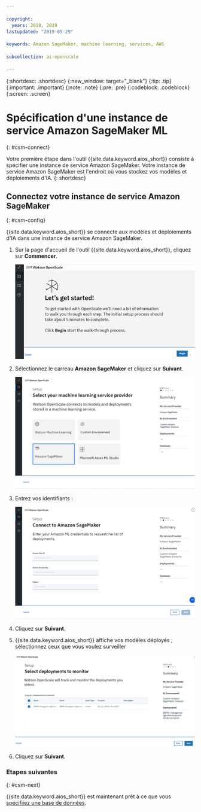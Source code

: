 ```yaml
---

copyright:
  years: 2018, 2019
lastupdated: "2019-05-29"

keywords: Amazon SageMaker, machine learning, services, AWS

subcollection: ai-openscale

---
```


{:shortdesc: .shortdesc}
{:new_window: target="_blank"}
{:tip: .tip}
{:important: .important}
{:note: .note}
{:pre: .pre}
{:codeblock: .codeblock}
{:screen: .screen}

# Spécification d'une instance de service Amazon SageMaker ML
{: #csm-connect}

Votre première étape dans l'outil {{site.data.keyword.aios_short}} consiste à spécifier une instance de service Amazon SageMaker. Votre instance de service Amazon SageMaker est l'endroit où vous stockez vos modèles et déploiements d'IA.
{: shortdesc}

## Connectez votre instance de service Amazon SageMaker
{: #csm-config}

{{site.data.keyword.aios_short}} se connecte aux modèles et déploiements d'IA dans une instance de service Amazon SageMaker.

1.  Sur la page d'accueil de l'outil {{site.data.keyword.aios_short}}, cliquez sur **Commencer**.

    ![Page d'accueil](images/gs-config-start.png)

1.  Sélectionnez le carreau **Amazon SageMaker** et cliquez sur **Suivant**.

    ![Sélection du service Amazon SageMaker](images/connect-sage.png)

1.  Entrez vos identifiants :

    ![Entrée des identifiants du service Amazon SageMaker](images/connect-sage-cred.png)

1.  Cliquez sur **Suivant**.

1.  {{site.data.keyword.aios_short}} affiche vos modèles déployés ; sélectionnez ceux que vous voulez surveiller

    ![Sélection des modèles déployés Amazon SageMaker](images/connect-sage-deploys.png)

1.  Cliquez sur **Suivant**.

### Etapes suivantes
{: #csm-next}

{{site.data.keyword.aios_short}} est maintenant prêt
à ce que vous [spécifiiez une base de données](/docs/services/ai-openscale?topic=ai-openscale-connect-db).
